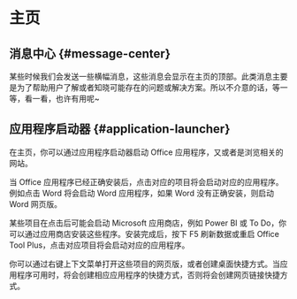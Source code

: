 # 主页

## 消息中心 {#message-center}

某些时候我们会发送一些横幅消息，这些消息会显示在主页的顶部。此类消息主要是为了帮助用户了解或者知晓可能存在的问题或解决方案。所以不介意的话，等一等，看一看，也许有用呢~

## 应用程序启动器 {#application-launcher}

在主页，你可以通过应用程序启动器启动 Office 应用程序，又或者是浏览相关的网站。

当 Office 应用程序已经正确安装后，点击对应的项目将会启动对应的应用程序。例如点击 Word 将会启动 Word 应用程序，如果 Word 没有正确安装，则启动 Word 网页版。

某些项目在点击后可能会启动 Microsoft 应用商店，例如 Power BI 或 To Do，你可以通过应用商店安装这些程序。安装完成后，按下 F5 刷新数据或重启 Office Tool Plus，点击对应项目将会启动对应的应用程序。

你可以通过右键上下文菜单打开这些项目的网页版，或者创建桌面快捷方式。当应用程序可用时，将会创建相应应用程序的快捷方式，否则将会创建网页链接快捷方式。

